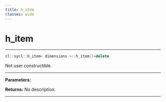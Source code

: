 ```yaml
---
title: h_item
classes: wide
---
```

# h_item

---

```cpp
cl::sycl::h_item< dimensions >::h_item()=delete
```


Not user constructible. 


---
**Parameters:**

**Returns:** No description.

---
